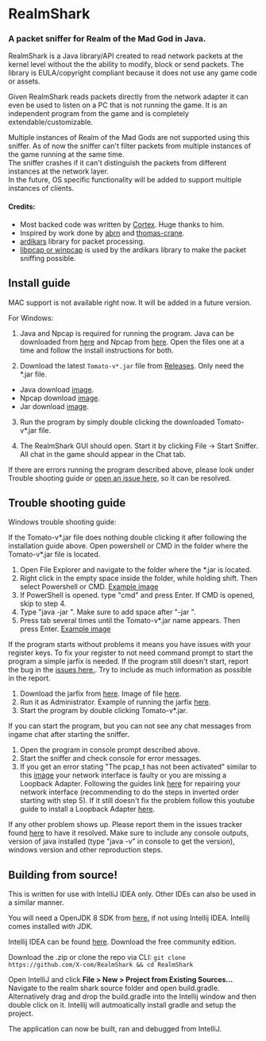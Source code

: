 # RealmShark  
### A packet sniffer for Realm of the Mad God in Java.

RealmShark is a Java library/API created to read network packets at the kernel level without the the ability to modify, block or send packets. The library is EULA/copyright compliant because it does not use any game code or assets.  

Given RealmShark reads packets directly from the network adapter it can even be used to listen on a PC that is not running the game. It is an independent program from the game and is completely extendable/customizable.  

Multiple instances of Realm of the Mad Gods are not supported using this sniffer. 
As of now the sniffer can't filter packets from multiple instances of the game running at the same time.   
The sniffer crashes if it can't distinguish the packets from different instances at the network layer.  
In the future, OS specific functionality will be added to support multiple instances of clients.

#### Credits:

- Most backed code was written by [Cortex](https://github.com/MCRcortex). Huge thanks to him.
- Inspired by work done by [abrn](https://github.com/abrn/realmlib) and [thomas-crane](https://github.com/thomas-crane/realmlib-net).
- [ardikars](https://github.com/ardikars/pcap) library for packet processing.
- [libpcap or winpcap](https://npcap.com/) is used by the ardikars library to make the packet sniffing possible.

## Install guide

MAC support is not available right now. It will be added in a future version.

For Windows:

1. Java and Npcap is required for running the program. Java can be downloaded from [here](https://www.java.com/en/download/) and Npcap from [here](https://npcap.com/#download). Open the files one at a time and follow the install instructions for both.

2. Download the latest `Tomato-v*.jar` file from [Releases](https://github.com/X-com/RealmShark/releases). Only need the *.jar file.

- Java download [image](https://user-images.githubusercontent.com/5974568/183230180-f9a66d31-2ed4-4073-8af2-cda12f271d01.png).
- Npcap download [image](https://user-images.githubusercontent.com/5974568/183230181-b8eacef2-71f3-47f5-8d46-959eb1bb82bf.png).
- Jar download [image](https://user-images.githubusercontent.com/5974568/183230231-b47f588a-08be-42f1-942f-8f0facf41aa0.png).

3. Run the program by simply double clicking the downloaded Tomato-v*.jar file.

4. The RealmShark GUI should open. Start it by clicking File -> Start Sniffer. All chat in the game should appear in the Chat tab.

If there are errors running the program described above, please look under Trouble shooting guide or [open an issue here,](https://github.com/X-com/RealmShark/issues) so it can be resolved.

## Trouble shooting guide

Windows trouble shooting guide:

If the Tomato-v*.jar file does nothing double clicking it after following the installation guide above. Open powershell or CMD in the folder where the Tomato-v*.jar file is located.

1. Open File Explorer and navigate to the folder where the *.jar is located.
2. Right click in the empty space inside the folder, while holding shift. Then select Powershell or CMD. [Example image](https://user-images.githubusercontent.com/5974568/183230822-a35e2c52-8235-4efa-8543-9219b4611adc.png)
3. If PowerShell is opened. type "cmd" and press Enter. If CMD is opened, skip to step 4.
4. Type "java -jar ". Make sure to add space after "-jar ".
5. Press tab several times until the Tomato-v*.jar name appears. Then press Enter. [Example image](https://user-images.githubusercontent.com/5974568/183231024-a1e006b7-7dd0-43f3-8a99-4fdee3827f94.png)

If the program starts without problems it means you have issues with your register keys. To fix your register to not need command prompt to start the program a simple jarfix is needed. If the program still doesn't start, report the bug in the [issues here.](https://github.com/X-com/RealmShark/issues). Try to include as much information as possible in the report.

1. Download the jarfix from [here](https://johann.loefflmann.net/en/software/jarfix/index.html). Image of file [here](https://user-images.githubusercontent.com/5974568/183231327-ac0a33c7-edb4-41bb-897f-bb86fa9ab939.png).
2. Run it as Administrator. Example of running the jarfix [here](https://user-images.githubusercontent.com/5974568/183231330-9d53b0b9-8288-4cab-a726-4095f3e3f479.png).
3. Start the program by double clicking Tomato-v*.jar.

If you can start the program, but you can not see any chat messages from ingame chat after starting the sniffer.

1. Open the program in console prompt described above.
2. Start the sniffer and check console for error messages.
3. If you get an error stating "The pcap_t has not been activated" similar to this [image](https://user-images.githubusercontent.com/5974568/183231488-c79f0189-4513-4b06-85d7-17deb610a340.png) your network interface is faulty or you are missing a Loopback Adapter. Following the guides link [here](https://tencomputer.com/npcap-loopback-adapter-no-internet/) for repairing your network interface (recommending to do the steps in inverted order starting with step 5). If it still doesn't fix the problem follow this youtube guide to install a Loopback Adapter [here](https://www.youtube.com/watch?v=N3Ido5VEkNE).

If any other problem shows up. Please report them in the issues tracker found [here](https://github.com/X-com/RealmShark/issues) to have it resolved. Make sure to include any console outputs, version of java installed (type "java -v" in console to get the version), windows version and other reproduction steps.

## Building from source!

This is written for use with IntelliJ IDEA only. Other IDEs can also  be used in a similar manner.

You will need a OpenJDK 8 SDK from [here.](https://jdk.java.net/18/) if not using Intellij IDEA. Intellij comes installed with JDK.

Intellij IDEA can be found [here](https://www.jetbrains.com/idea/download/#section=windows). Download the free community edition.

Download the .zip or clone the repo via CLI:
`git clone https://github.com/X-com/RealmShark && cd RealmShark`

Open IntelliJ and click **File > New > Project from Existing Sources...**
Navigate to the realm shark source folder and open build.gradle. Alternatively drag and drop the build.gradle into the Intellij window and then double click on it. Intellij will autmoatically install gradle and setup the project.

The application can now be built, ran and debugged from IntelliJ.
